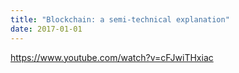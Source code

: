 ```yaml
---
title: "Blockchain: a semi-technical explanation"
date: 2017-01-01
---
```


https://www.youtube.com/watch?v=cFJwiTHxiac
